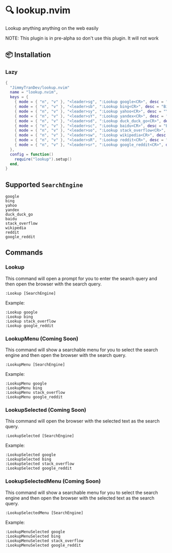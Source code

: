 # 🔍 lookup.nvim
Lookup anything anything on the web easily

NOTE: This plugin is in pre-alpha so don't use this plugin. It will not work

## 📦 Installation
### Lazy
```lua
{
  "JimmyTranDev/lookup.nvim"
  name = "lookup.nvim",
  keys = {
    { mode = { "n", "v" }, "<leader>sg", ":Lookup google<CR>", desc = "Google" },
    { mode = { "n", "v" }, "<leader>sb", ":Lookup bing<CR>", desc = "Bing" },
    { mode = { "n", "v" }, "<leader>sy", ":Lookup yahoo<CR>", desc = "Yahoo" },
    { mode = { "n", "v" }, "<leader>sY", ":Lookup yandex<CR>", desc = "Yandex" },
    { mode = { "n", "v" }, "<leader>sd", ":Lookup duck_duck_go<CR>", desc = "DuckDuckGo" },
    { mode = { "n", "v" }, "<leader>sc", ":Lookup baidu<CR>", desc = "Baidu" },
    { mode = { "n", "v" }, "<leader>so", ":Lookup stack_overflow<CR>", desc = "StackOverflow" },
    { mode = { "n", "v" }, "<leader>sw", ":Lookup wikipedia<CR>", desc = "Wikipedia" },
    { mode = { "n", "v" }, "<leader>sR", ":Lookup reddit<CR>", desc = "Reddit" },
    { mode = { "n", "v" }, "<leader>sr", ":Lookup google_reddit<CR>", desc = "Google Reddit" },
  },
  config = function()
    require("lookup").setup()
  end,
}
```
## Supported `SearchEngine`
```
google
bing
yahoo
yandex
duck_duck_go
baidu
stack_overflow
wikipedia
reddit
google_reddit
```

## Commands 

### Lookup
This command will open a prompt for you to enter the search query and then open the browser with the search query.
```
:Lookup [SearchEngine]
```
Example:
```
:Lookup google
:Lookup bing
:Lookup stack_overflow
:Lookup google_reddit
```

### LookupMenu (Coming Soon)
This command will show a searchable menu for you to select the search engine and then open the browser with the search query.
```
:LookupMenu [SearchEngine]
```
Example:
```
:LookupMenu google
:LookupMenu bing
:LookupMenu stack_overflow
:LookupMenu google_reddit
```

### LookupSelected (Coming Soon)
This command will open the browser with the selected text as the search query.
```
:LookupSelected [SearchEngine]
```
Example:
```
:LookupSelected google
:LookupSelected bing
:LookupSelected stack_overflow
:LookupSelected google_reddit
```

### LookupSelectedMenu (Coming Soon)
This command will show a searchable menu for you to select the search engine and then open the browser with the selected text as the search query.
```
:LookupSelectedMenu [SearchEngine]
```
Example:
```
:LookupMenuSelected google
:LookupMenuSelected bing
:LookupMenuSelected stack_overflow
:LookupMenuSelected google_reddit
```
